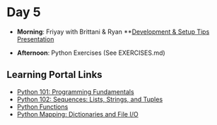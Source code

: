 # Day 5

* __Morning__: Friyay with Brittani & Ryan
**[Development & Setup Tips Presentation](https://docs.google.com/presentation/d/19aKs4qzw4FrJ6SRxeJcjhg7FroJyqB_jpFVUxT14JKk/edit?usp=sharing)


* __Afternoon__: Python Exercises (See EXERCISES.md)

## Learning Portal Links

* [Python 101: Programming Fundamentals](https://learn.digitalcrafts.com/immersive/lessons/solving-problems-using-code/intro-to-python/)
* [Python 102: Sequences: Lists, Strings, and Tuples](https://learn.digitalcrafts.com/immersive/lessons/solving-problems-using-code/sequences/)
* [Python Functions](https://learn.digitalcrafts.com/immersive/lessons/solving-problems-using-code/functions/)
* [Python Mapping: Dictionaries and File I/O](https://learn.digitalcrafts.com/immersive/lessons/solving-problems-using-code/mapping/#learning-objectives)
